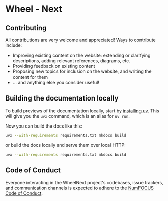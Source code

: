 # Wheel - Next

## Contributing

All contributions are very welcome and appreciated! Ways to contribute include:

- Improving existing content on the website: extending or clarifying
  descriptions, adding relevant references, diagrams, etc.
- Providing feedback on existing content
- Proposing new topics for inclusion on the website, and writing the content for them
- ... and anything else you consider useful!


## Building the documentation locally

To build previews of the documentation locally, start by [installing
uv](https://docs.astral.sh/uv/getting-started/installation/).  This will give you the `uvx` command,
which is an alias for `uv run`.

Now you can build the docs like this:

```sh
uvx --with-requirements requirements.txt mkdocs build
```

or build the docs locally and serve them over local HTTP:

```sh
uvx --with-requirements requirements.txt mkdocs build
```


## Code of Conduct

Everyone interacting in the WheelNext project's codebases, issue trackers,
and communication channels is expected to adhere to the
[NumFOCUS Code of Conduct](https://numfocus.org/code-of-conduct).
